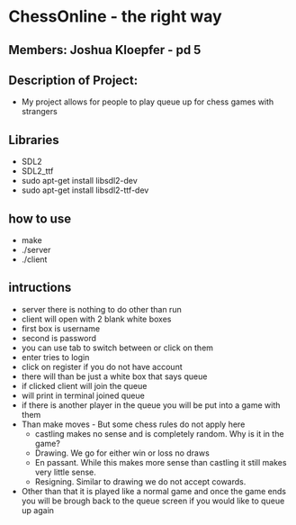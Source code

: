 # ChessOnline - the right way

## Members: Joshua Kloepfer - pd 5

## Description of Project:
- My project allows for people to play queue up for chess games with strangers
## Libraries
- SDL2
- SDL2_ttf
- sudo apt-get install libsdl2-dev
- sudo apt-get install libsdl2-ttf-dev
## how to use
- make
- ./server
- ./client
## intructions
- server there is nothing to do other than run
- client will open with 2 blank white boxes
- first box is username
- second is password
- you can use tab to switch between or click on them
- enter tries to login
- click on register if you do not have account
- there will than be just a white box that says queue
- if clicked client will join the queue
- will print in terminal joined queue
- if there is another player in the queue you will be put into a game with them
- Than make moves - But some chess rules do not apply here
  - castling makes no sense and is completely random.  Why is it in the game?
  - Drawing.  We go for either win or loss no draws
  - En passant.  While this makes more sense than castling it still makes very little sense.
  - Resigning.  Similar to drawing we do not accept cowards.  
- Other than that it is played like a normal game and once the game ends you will be brough back to the queue screen if you would like to queue up again
